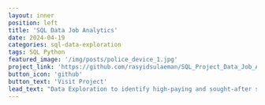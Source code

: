 ```yaml
---
layout: inner
position: left
title: 'SQL Data Job Analytics'
date: 2024-04-19
categories: sql-data-exploration
tags: SQL Python 
featured_image: '/img/posts/police_device_1.jpg'
project_link: 'https://github.com/rasyidsulaeman/SQL_Project_Data_Job_Analysis'
button_icon: 'github'
button_text: 'Visit Project'
lead_text: "Data Exploration to identify high-paying and sought-after skills, optimizing job searches."
---
```

